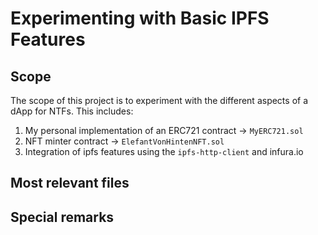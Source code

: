 # Experimenting with Basic IPFS Features

## Scope
The scope of this project is to experiment with the different aspects of a dApp for NTFs. This includes:
1. My personal implementation of an ERC721 contract -> `MyERC721.sol`
2. NFT minter contract -> `ElefantVonHintenNFT.sol`
3. Integration of ipfs features using the `ipfs-http-client` and infura.io

## Most relevant files

## Special remarks
